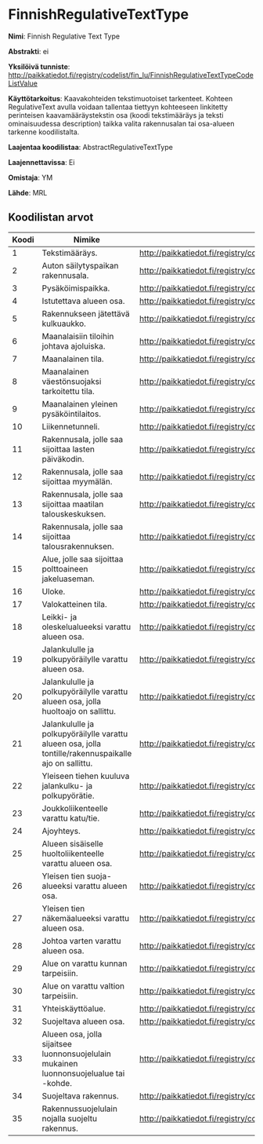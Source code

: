 # FinnishRegulativeTextType

**Nimi**: Finnish Regulative Text Type

**Abstrakti**: ei

**Yksilöivä tunniste**: http://paikkatiedot.fi/registry/codelist/fin_lu/FinnishRegulativeTextTypeCodeListValue

**Käyttötarkoitus**: Kaavakohteiden tekstimuotoiset tarkenteet. Kohteen RegulativeText avulla voidaan tallentaa tiettyyn kohteeseen linkitetty perinteisen kaavamääräystekstin osa (koodi tekstimääräys ja teksti ominaisuudessa description) taikka valita rakennusalan tai osa-alueen tarkenne koodilistalta.

**Laajentaa koodilistaa**: AbstractRegulativeTextType

**Laajennettavissa**: Ei

**Omistaja**: YM

**Lähde**: MRL

## Koodilistan arvot

Koodi     | Nimike           | Tunniste
-----------|------------------|------------
 1       | Tekstimääräys.   | http://paikkatiedot.fi/registry/codelist/fin_lu/FinnishRegulativeTextTypeCodeListValue/1
 2       | Auton säilytyspaikan rakennusala.   | http://paikkatiedot.fi/registry/codelist/fin_lu/FinnishRegulativeTextTypeCodeListValue/2
 3       | Pysäköimispaikka.  | http://paikkatiedot.fi/registry/codelist/fin_lu/FinnishRegulativeTextTypeCodeListValue/3
 4       | Istutettava alueen osa.   | http://paikkatiedot.fi/registry/codelist/fin_lu/FinnishRegulativeTextTypeCodeListValue/4
 5       | Rakennukseen jätettävä kulkuaukko.   | http://paikkatiedot.fi/registry/codelist/fin_lu/FinnishRegulativeTextTypeCodeListValue/5
 6       | Maanalaisiin tiloihin johtava ajoluiska.   | http://paikkatiedot.fi/registry/codelist/fin_lu/FinnishRegulativeTextTypeCodeListValue/6
 7       | Maanalainen tila.   | http://paikkatiedot.fi/registry/codelist/fin_lu/FinnishRegulativeTextTypeCodeListValue/7
 8       | Maanalainen väestönsuojaksi tarkoitettu tila.   | http://paikkatiedot.fi/registry/codelist/fin_lu/FinnishRegulativeTextTypeCodeListValue/8
 9       | Maanalainen yleinen pysäköintilaitos.   | http://paikkatiedot.fi/registry/codelist/fin_lu/FinnishRegulativeTextTypeCodeListValue/9
 10       | Liikennetunneli.   | http://paikkatiedot.fi/registry/codelist/fin_lu/FinnishRegulativeTextTypeCodeListValue/10
 11       | Rakennusala, jolle saa sijoittaa lasten päiväkodin.   | http://paikkatiedot.fi/registry/codelist/fin_lu/FinnishRegulativeTextTypeCodeListValue/11
 12       | Rakennusala, jolle saa sijoittaa myymälän.   | http://paikkatiedot.fi/registry/codelist/fin_lu/FinnishRegulativeTextTypeCodeListValue/12
 13       | Rakennusala, jolle saa sijoittaa maatilan talouskeskuksen.   | http://paikkatiedot.fi/registry/codelist/fin_lu/FinnishRegulativeTextTypeCodeListValue/13
 14       | Rakennusala, jolle saa sijoittaa talousrakennuksen.   | http://paikkatiedot.fi/registry/codelist/fin_lu/FinnishRegulativeTextTypeCodeListValue/14
 15       | Alue, jolle saa sijoittaa polttoaineen jakeluaseman.   | http://paikkatiedot.fi/registry/codelist/fin_lu/FinnishRegulativeTextTypeCodeListValue/15
 16       | Uloke.  | http://paikkatiedot.fi/registry/codelist/fin_lu/FinnishRegulativeTextTypeCodeListValue/16
 17       | Valokatteinen tila.   | http://paikkatiedot.fi/registry/codelist/fin_lu/FinnishRegulativeTextTypeCodeListValue/17
 18       | Leikki- ja oleskelualueeksi varattu alueen osa.   | http://paikkatiedot.fi/registry/codelist/fin_lu/FinnishRegulativeTextTypeCodeListValue/18
 19       | Jalankululle ja polkupyöräilylle varattu alueen osa.   | http://paikkatiedot.fi/registry/codelist/fin_lu/FinnishRegulativeTextTypeCodeListValue/19
 20       | Jalankululle ja polkupyöräilylle varattu alueen osa, jolla huoltoajo on sallittu.  | http://paikkatiedot.fi/registry/codelist/fin_lu/FinnishRegulativeTextTypeCodeListValue/20
 21       | Jalankululle ja polkupyöräilylle varattu alueen osa, jolla tontille/rakennuspaikalle ajo on sallittu.   | http://paikkatiedot.fi/registry/codelist/fin_lu/FinnishRegulativeTextTypeCodeListValue/21
 22       | Yleiseen tiehen kuuluva jalankulku- ja polkupyörätie.   | http://paikkatiedot.fi/registry/codelist/fin_lu/FinnishRegulativeTextTypeCodeListValue/22
 23       | Joukkoliikenteelle varattu katu/tie.   | http://paikkatiedot.fi/registry/codelist/fin_lu/FinnishRegulativeTextTypeCodeListValue/23
 24       | Ajoyhteys.  | http://paikkatiedot.fi/registry/codelist/fin_lu/FinnishRegulativeTextTypeCodeListValue/24
 25       | Alueen sisäiselle huoltoliikenteelle varattu alueen osa.  | http://paikkatiedot.fi/registry/codelist/fin_lu/FinnishRegulativeTextTypeCodeListValue/25
 26       | Yleisen tien suoja-alueeksi varattu alueen osa.  | http://paikkatiedot.fi/registry/codelist/fin_lu/FinnishRegulativeTextTypeCodeListValue/26
 27       |  Yleisen tien näkemäalueeksi varattu alueen osa.  | http://paikkatiedot.fi/registry/codelist/fin_lu/FinnishRegulativeTextTypeCodeListValue/27
 28       |  Johtoa varten varattu alueen osa.  | http://paikkatiedot.fi/registry/codelist/fin_lu/FinnishRegulativeTextTypeCodeListValue/28
 29       |   Alue on varattu kunnan tarpeisiin.  | http://paikkatiedot.fi/registry/codelist/fin_lu/FinnishRegulativeTextTypeCodeListValue/29
 30       |   Alue on varattu valtion tarpeisiin.  | http://paikkatiedot.fi/registry/codelist/fin_lu/FinnishRegulativeTextTypeCodeListValue/30
 31       |  Yhteiskäyttöalue.  | http://paikkatiedot.fi/registry/codelist/fin_lu/FinnishRegulativeTextTypeCodeListValue/31
 32       |  Suojeltava alueen osa.  | http://paikkatiedot.fi/registry/codelist/fin_lu/FinnishRegulativeTextTypeCodeListValue/32
 33       |  Alueen osa, jolla sijaitsee luonnonsuojelulain mukainen luonnonsuojelualue tai -kohde.  | http://paikkatiedot.fi/registry/codelist/fin_lu/FinnishRegulativeTextTypeCodeListValue/33
 34       |   Suojeltava rakennus.  | http://paikkatiedot.fi/registry/codelist/fin_lu/FinnishRegulativeTextTypeCodeListValue/34
 35       |   Rakennussuojelulain nojalla suojeltu rakennus.  | http://paikkatiedot.fi/registry/codelist/fin_lu/FinnishRegulativeTextTypeCodeListValue/35
